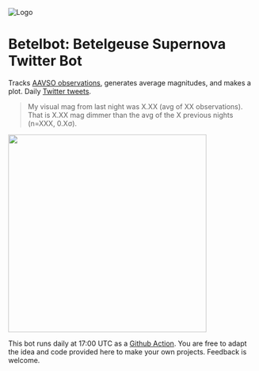 ![Logo](https://raw.githubusercontent.com/hippke/betelbot/master/banner.jpg)

# Betelbot: Betelgeuse Supernova Twitter Bot

Tracks [AAVSO observations](https://www.aavso.org/lcg/plot?auid=000-BBK-383&starname=BETELGEUSE&lastdays=200&start=&stop=2458869.83791&obscode=&obscode_symbol=2&obstotals=yes&calendar=calendar&forcetics=&pointsize=1&width=800&height=450&mag1=&mag2=&mean=&vmean=&grid=on&visual=on&uband=on&bband=on&v=on), generates average magnitudes, and makes a plot. Daily [Twitter tweets](https://twitter.com/betelbot).

> My visual mag from last night was X.XX (avg of XX observations). That is X.XX mag dimmer than the avg of the X previous nights (n=XXX, 0.Xσ).

<img src="https://raw.githubusercontent.com/hippke/betelbot/master/plot.png" data-canonical-src="https://raw.githubusercontent.com/hippke/betelbot/master/plot.png" width="400"/>

This bot runs daily at 17:00 UTC as a [Github Action](https://github.com/hippke/betelbot/actions). You are free to adapt the idea and code provided here to make your own projects. Feedback is welcome.
